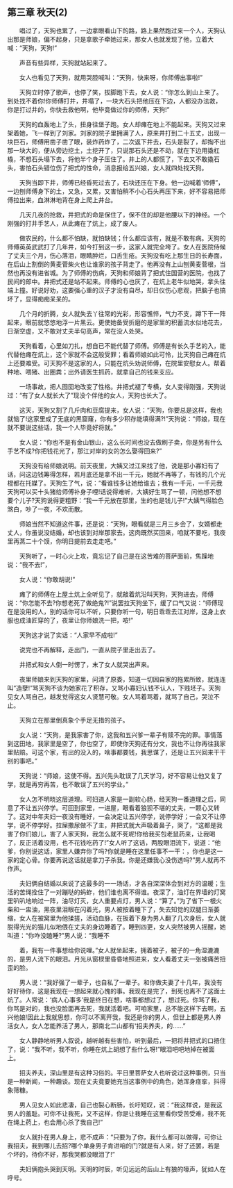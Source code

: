   

## 第三章 秋天(2)

　　唱过了，天狗也累了，一边拿眼看山下的路，路上果然跑过来一个人，天狗认出那是师娘，偏不起身，只是拿歌子牵她过来，那女人也就发现了他，立着大喊：“天狗，天狗!”

　　声音有些异样，天狗就站起来了。

　　女人也看见了天狗，就用哭腔喊叫：“天狗，快来呀，你师傅出事啦!”

　　天狗立时停了歌声，也停了笑，拔脚跑下去，女人说：“你怎么到山上来了。到处找不着你!你师傅打井，井塌了，一块大石头把他压在下边，人都没办法救，你是打过井的，你快去救他啊，他毕竟做过你的师傅，天狗!”

　　天狗的血轰地上了头，扭身往堡子跑。女人却瘫在地上不能起来。天狗又过来架着她，飞一样到了刘家。刘家的院子里拥满了人，原来井打到二十五丈，出现一块巨石，师傅用凿子凿了眼，装炸药炸了，二次返下井去，石头是裂了，却掏不出那一块大的，便从旁边挖土，土挖开了，只说那石头还是不动，就在下边用撬杠橇，不想石头塌下去，将他半个身子压住了。井上的人都慌了，下去又不敢撬石头，害怕石头错位伤了把式的性命，消息报给五兴娘，女人就四处找天狗。

　　天狗当即下井，师傅已经昏死过去了，石块还压在下身。他一边喊着‘师傅”，一边刨师傅身下的土，又急，又累，又害怕稍不小心石头再压下来，好不容易把师傅拉出来，血淋淋地背在身上爬上井台。

　　几天几夜的抢救，井把式的命是保住了，保不住的却是他腰以下的神经。一个刚强的打井手艺人，从此瘫在了炕上，成了废人。

　　做农民的，什么都不怕缺，就怕缺钱；什么都应该有，就是不敢有病。天狗的师傅英英武武打了几年井，如今打到这一步，这家人就完全垮了。女人在医院侍候了丈夫三个月，伤心落泪，眼睛肿烂，口舌生疮。天狗没有吃上那生日的长寿面，在后山上割倒的黄麦菅柴火也让谁家的孩子背走了。他再没有上山刨黄麦菅根，当然也再没有进省城。为了师傅的伤病，天狗和师娘背了把式住国营的医院，也找了民间的郎中。井把式还是站不起来。师傅的心也灰了，在炕上老牛似地哭，拿头往端上撞。好说好劝，这要强心重的汉子才没有自尽，却日仪伤心悲观，把脑子也搞坏了，显得痴痴呆呆的。

　　几个月的折腾，女人就失去丫往常的光彩，形容憔悴，气力不支，蹲下干一阵起来，眼前就悠悠地浮一片黑云。更使她备受折磨的是家里的积蓄流水似地花去，日渐空虚，又不敢对丈夫半句高声，常在没人处哭。

　　天狗看着，心里如刀扎，想自已不能代替了师傅。师傅是有长久手艺的入，能代替他瘫在炕上，这个家就不会这般受罪；看着师娘如此可怜，比天狗自己瘫在炕上还要难受。可天狗不是这家的人，只能在炕头劝说师傅，在院里安慰女人。帮着种地、喂猪、出圈粪；出外请医生抓药，就拿自己的钱来支应。

　　一场事故，把人囫囵地改变了性格。井把式褪了专横，女人变得刚强，天狗说过：“有了女人就长大了”现没个伴他的女人，天狗也长大了。

　　这天，天狗又割了几斤肉和豆腐提来，女人说：“天狗，你要总是这样，我也就恼了!这家里成了无底的黑窟窿，你有多少积存能填得满?!”天狗说：“师娘，现在就不要说这些话，我一个人毕竟好将就。”

　　女人说：“你也不是有金山银山，这么长时间也没去做刷子卖，你是另有什么手艺不成?你把钱花光了，那江对岸的女的怎么娶得回来?”

　　天狗没有给师娘说明。前天夜里，大姨又过江来找了他，说是那小寡妇有了话，问这边钱筹得怎样，若月底还是拿不出一千元，她就不再等了，有钱的几个光棍都在托媒了。天狗生了气，说：“看谁钱多让她给谁去；我有一千元，一千元我天狗可以买十头猪给师傅补身子哩!话说得难听，大姨好生骂了一顿，问他想不想要个儿子?天狗说得更粗野：“我一千元放在那里，生的也是钱儿子!”大姨气得脸色煞白，吵了一夜，不欢而散。

　　师娘当然不知道这件事，还是说：“天狗，眼看就是三月三乡会了，女婿都走丈人，你虽说没结婚，却也该到对岸那家去。这肉既然买回来，咱就不要吃，我夜里再蒸二十个馍，你明日提前去走走吧。”

　　天狗听了，一时心火上攻，竟忘记了自己是在这苦难的菩萨面前，焦躁地说：“我不去!”，

　　女人说：“你敢胡说!”

　　瘫了的师傅在上屋土炕上全听见了，就敲着炕沿叫天狗，天狗进去，师傅说：“你怎能不去?你想老死了做绝鬼?!”说罢拉天狗坐下，缓了口气又说：“师傅现在是没用的人，别的话你可以不听，只要你听一句，明日乖乖去江对岸，这身上衣服也成油匠穿的了，夜里让你师娘洗一把，咹!”

　　天狗这才说了实话：“人家早不成啦!”

　　说完也不再解释，走出门，一直从院子里走出去了。

　　井把式和女人倒一时愣了，末了女人就哭出声来。

　　夜里师娘来到天狗的家里，问清了原委，知道一切因自家的拖累所致，就连连叫“造孽!”骂天狗不该为她家花了积存，又骂小寡妇认钱不认人，下贱坯子。天狗见女人骂自己，越发觉得这女人贤慧可敬。女人骂着骂着，就骂了自己，哭泣不止。

　　天狗立在那里倒真象个手足无措的孩子。

　　女人说：“天狗，是我家害了你，这我和五兴爹一辈子有赎不完的罪。事情落到这田地，我家里是空了，你也空了，即使你天狗还有分文，我也不让你再往我家里贴赔。可这个家，有出的没入的，啥事都要钱，我思谋了，还是让五兴回来干干别的事吧。”

　　天狗说：“师娘，这使不得。五兴先头耽误了几天学习，好不容易让他又复了学，就是再穷再苦，也不敢误了五兴的学业。”

　　女人怎不明晓这层道理。可妇道人家是一副软心肠，经天狗一番道理之后，同意了不让五兴停学。可回到家里，一进屋，眼看着狼狈不堪的丈夫，一颗心又转了。这对中年夫妇一夜没有睡好，一会决定让五兴停学，说停学好；一会又不让停学，说不停学好。拉屎撒尿做不了主，井把式就大声吸着鼻子，哭了，“这都是我害了你们娘儿，害了人家天狗，我怎么就不死呢!你给我买包老鼠药来，让我喝了，反正活着没用，也不花钱吃药了!”女人听了这话，两股眼泪流下，说道：“他爹，你别说这话，家里人嫌弃你了吗?你就是睡在这里任事不一干：，你也是这一家的定心骨。你要再说这话就是拿刀子杀我。你是还嫌我心没伤透吗?”男人就再不作声。

　　夫妇俩自结婚以来说了这最多的一一场话，才各自深深体会到对方的温暖；生活的苦绳拴住了一对蹦哒的蚂蚱，他们谁也离不得谁。夜深了，油灯在界墙的灯窝里叭叭地响过一阵，油尽灯灭，女人重要点灯，男人说：“算了。”为了省下一根火柴和一盅油，黑夜里泪眼在闪着光，男人被按着睡下了，失去知觉的双腿日渐萎缩，女人在被窝里为他揉搓，活动血脉，在扳着下身为男人翻了几次身后，女人就脱得光光的猫儿似地偎在丈夫的身边睡着了。睡到四更，女人突然被男人摇醒，她叫道：“你咋没瞌睡?”男人说：“我睡不

　　着，我有一件事想给你说哩。”女人就坐起来，拥着被子，被子的一角湿漉漉的，是男人流下的眼泪。月光从窗棂里昏昏地照进来，女人看着丈夫一张被痛苦扭歪的脸。

　　男人说：“我好强了一辈子，也自私了一辈子。和你做夫妻了十几年，我没有好好待你，这是我现在一想起来就心愧的事。我现在是完了，到死也离不了这面土炕了。人常说：‘病人心事多’我是终日在想，啥事都想过了，想过死。你骂了我，你骂是对的，我也没脸面再去死，我就活着吧。可咱家里，总不能这样下去啊，五兴他娘!因此上我就思想，你可以不离开我，我还是你的男人，但世上都是男人养活女人，女人怎能养活了男人，那南北二山都有‘招夫养夫，的……”

　　女人静静地听男人叙说，越听越有些害怕，听到最后，一把将井把式的口捂住了，说：“我不听，我不听，你睡在炕上胡想了些什么呀!”眼泪吧吧地掉在被面上。

　　招夫养夫，深山里是有这种习俗的。平日里菩萨女人也听说过这种事例，只当是一种新闻，一种趣谈。现在丈夫竟要她充当这事例中的角色，她浑身痉挛，抖得象筛糠。

　　男人见女人如此悲凄，自己也裂心断肠，长吁短叹，说：“我这样说，是我这男人的羞耻。可你不让我死，又不这样，你是让我睡在这里看你受苦受难，我不死在绳上药上，也会用心杀了我自己!”

　　女人就扑在男人身上，悲不成声：“只要为了你，我什么都可以做得，可你让我招夫，我到哪儿去招?哪个单身男子肯进咱的门?就是有人来，好了还罢，若是个坏的，待你不好，那我哭都没眼泪了!”

　　夫妇俩抱头哭到天明。天明的时辰，听见远远的后山上有狼的嚎声，犹如人在呼号。